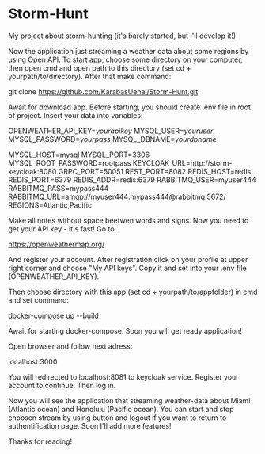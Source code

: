 # Storm-Hunt
My project about storm-hunting (it's barely started, but I'll develop it!)

Now the application just streaming a weather data about some regions by using Open API. To start app, choose some directory on your computer, then open cmd and open path to this directory (set cd + yourpath/to/directory). After that make command:

git clone https://github.com/KarabasUehal/Storm-Hunt.git

Await for download app. Before starting, you should create .env file in root of project. Insert your data into variables:

OPENWEATHER_API_KEY=*yourapikey*
MYSQL_USER=*youruser*
MYSQL_PASSWORD=*yourpass*
MYSQL_DBNAME=*yourdbname*

MYSQL_HOST=mysql 
MYSQL_PORT=3306
MYSQL_ROOT_PASSWORD=rootpass
KEYCLOAK_URL=http://storm-keycloak:8080
GRPC_PORT=50051
REST_PORT=8082
REDIS_HOST=redis
REDIS_PORT=6379
REDIS_ADDR=redis:6379
RABBITMQ_USER=myuser444
RABBITMQ_PASS=mypass444
RABBITMQ_URL=amqp://myuser444:mypass444@rabbitmq:5672/
REGIONS=Atlantic,Pacific

Make all notes without space beetwen words and signs. Now you need to get your API key - it's fast! Go to: 

https://openweathermap.org/

And register your account. After registration click on your profile at upper right corner and choose "My API keys". Copy it and set into your .env file (OPENWEATHER_API_KEY).

Then choose directory with this app (set cd + yourpath/to/appfolder) in cmd and set command:

docker-compose up --build

Await for starting docker-compose. Soon you will get ready application!

Open browser and follow next adress:

localhost:3000

You will redirected to localhost:8081 to keycloak service. Register your account to continue. Then log in.

Now you will see the application that streaming weather-data about Miami (Atlantic ocean) and Honolulu (Pacific ocean). You can start and stop choosen stream by using button and logout if you want to return to authentification page. Soon I'll add more features!

Thanks for reading!
